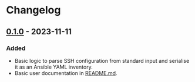 # Changelog

## [0.1.0](https://github.com/marccarre/ssh-to-ansible/releases/tag/0.1.0) - 2023-11-11

### Added

- Basic logic to parse SSH configuration from standard input and serialise it as
  an Ansible YAML inventory.
- Basic user documentation in [README.md](./README.md).
